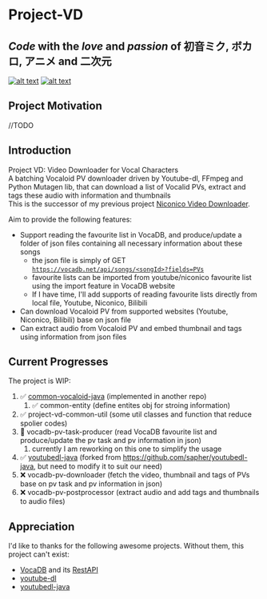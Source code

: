 # Project-VD

## *Code* with the _love_ and _passion_ of **初音ミク**, **ボカロ**, **アニメ** and **二次元**

[![alt text](https://i.imgur.com/yi3yLkX.png)](https://ec.crypton.co.jp/pages/prod/vocaloid/mikuv4x "初音ミクv4x")
[![alt text](https://upload.wikimedia.org/wikipedia/de/c/ce/NicoNicoDouga-Logo-Vector.svg)](https://www.nicovideo.jp/  "ニコニコ動画")

## Project Motivation

//TODO

## Introduction

Project VD: Video Downloader for Vocal Characters  
A batching Vocaloid PV downloader driven by Youtube-dl, FFmpeg and Python Mutagen lib, that can download a list of Vocalid PVs, extract and tags these audio with information and thumbnails  
This is the successor of my previous project [Niconico Video Downloader](https://github.com/CXwudi/Niconico-Video-Downloader).

Aim to provide the following features:

* Support reading the favourite list in VocaDB, and produce/update a folder of json files containing all necessary information about these songs
  * the json file is simply of GET [`https://vocadb.net/api/songs/<songId>?fields=PVs`](https://vocadb.net/swagger/ui/index#!/SongApi/SongApi_GetById)
  * favourite lists can be imported from youtube/niconico favourite list using the import feature in VocaDB website
  * If I have time, I'll add supports of reading favourite lists directly from local file, Youtube, Niconico, Bilibili
* Can download Vocaloid PV from supported websites (Youtube, Niconico, Bilibili) base on json file
* Can extract audio from Vocaloid PV and embed thumbnail and tags using information from json files

## Current Progresses

The project is WIP:

1. ✅ [common-vocaloid-java](https://github.com/CXwudi/common-vocaloid-java) (implemented in another repo)
   1. ✅ common-entity (define entites obj for stroing information)
2. ✅ project-vd-common-util (some util classes and function that reduce spolier codes)
3. 🔄 vocadb-pv-task-producer (read VocaDB favourite list and produce/update the pv task and pv information in json)
   1. currently I am reworking on this one to simplify the usage
4. ✅ [youtubedl-java](https://github.com/CXwudi/youtubedl-java) (forked from <https://github.com/sapher/youtubedl-java>, but need to modify it to suit our need)
5. ❌ vocadb-pv-downloader (fetch the video, thumbnail and tags of PVs base on pv task and pv information in json)
6. ❌ vocadb-pv-postprocessor (extract audio and add tags and thumbnails to audio files)

## Appreciation

I'd like to thanks for the following awesome projects.
Without them, this project can't exist:

* [VocaDB](https://github.com/VocaDB/vocadb) and its [RestAPI](https://vocadb.net/swagger/ui/index#/)
* [youtube-dl](https://github.com/ytdl-org/youtube-dl)
* [youtubedl-java](https://github.com/sapher/youtubedl-java)
